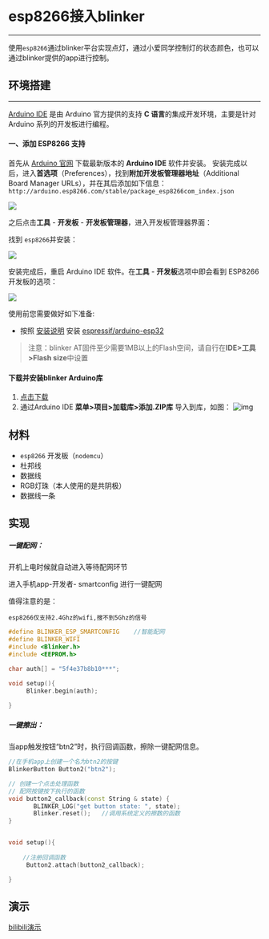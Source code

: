 # esp8266接入blinker

---

使用`esp8266`通过blinker平台实现点灯，通过小爱同学控制灯的状态颜色，也可以通过blinker提供的app进行控制。

## 环境搭建

---

 [Arduino IDE](https://www.arduino.cc/en/software) 是由 Arduino 官方提供的支持 **C 语言**的集成开发环境，主要是针对 Arduino 系列的开发板进行编程。

#### 一、添加 ESP8266 支持

首先从 [Arduino 官网](https://www.arduino.cc/en/main/software) 下载最新版本的 **Arduino IDE** 软件并安装。
安装完成以后，进入**首选项**（Preferences），找到**附加开发板管理器地址**（Additional Board Manager URLs），并在其后添加如下信息：
`http://arduino.esp8266.com/stable/package_esp8266com_index.json`

![](https://s3.bmp.ovh/imgs/2022/01/8ae79900a7f8f07d.png)

之后点击**工具** - **开发板** - **开发板管理器**，进入开发板管理器界面：

找到 `esp8266`并安装：

![](https://s3.bmp.ovh/imgs/2022/01/ad82a26a9fbe430d.png)

安装完成后，重启 Arduino IDE 软件。在**工具** - **开发板**选项中即会看到 ESP8266 开发板的选项：

![](https://upload-images.jianshu.io/upload_images/6875152-8e43f9590922701a.png?imageMogr2/auto-orient/strip|imageView2/2/w/570/format/webp)



使用前您需要做好如下准备:

- 按照 [安装说明](https://github.com/espressif/arduino-esp32#installation-instructions) 安装 [espressif/arduino-esp32](https://github.com/espressif/arduino-esp32)

> 注意：blinker AT固件至少需要1MB以上的Flash空间，请自行在**IDE>工具>Flash size**中设置

#### 下载并安装blinker Arduino库

1. [点击下载](https://diandeng.tech/dev)
2. 通过Arduino IDE **菜单>项目>加载库>添加.ZIP库** 导入到库，如图：
   ![img](https://diandeng.tech/docs/img/001/import-lib.png)

## 材料

* `esp8266` 开发板（`nodemcu`）
* 杜邦线
* 数据线
* RGB灯珠（本人使用的是共阴极）
* 数据线一条



## 实现

##### 一键配网：

开机上电时候就自动进入等待配网环节

进入手机app-开发者- smartconfig 进行一键配网  

值得注意的是：

 	esp8266仅支持2.4Ghz的wifi,搜不到5Ghz的信号

```c++
#define BLINKER_ESP_SMARTCONFIG    //智能配网
#define BLINKER_WIFI
#include <Blinker.h>
#include <EEPROM.h>

char auth[] = "5f4e37b8b10***";

void setup(){
     Blinker.begin(auth);
	
}
```



##### 一键擦出：

当app触发按钮“btn2”时，执行回调函数，擦除一键配网信息。

```c++
//在手机app上创建一个名为btn2的按键
BlinkerButton Button2("btn2");

// 创建一个点击处理函数
// 配网按键按下执行的函数
void button2_callback(const String & state) {
       BLINKER_LOG("get button state: ", state);
       Blinker.reset();   //调用系统定义的擦数的函数
}


void setup(){
    
    //注册回调函数
     Button2.attach(button2_callback);

}


```



## 演示

[bilibili演示](https://www.bilibili.com/video/BV1VZ4y1f7Wp)

